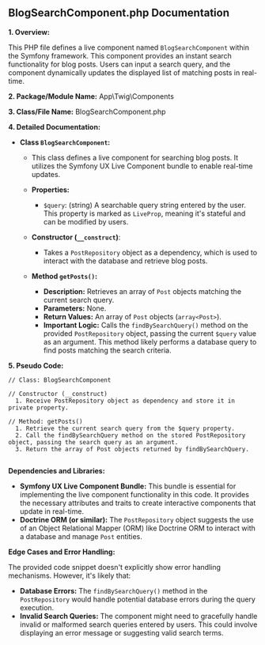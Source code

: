 ## BlogSearchComponent.php Documentation

**1. Overview:**

This PHP file defines a live component named `BlogSearchComponent` within the Symfony framework. This component provides an instant search functionality for blog posts. Users can input a search query, and the component dynamically updates the displayed list of matching posts in real-time.

**2. Package/Module Name:** App\Twig\Components

**3. Class/File Name:** BlogSearchComponent.php

**4. Detailed Documentation:**

* **Class `BlogSearchComponent`:**
    *  This class defines a live component for searching blog posts. It utilizes the Symfony UX Live Component bundle to enable real-time updates. 

    * **Properties:**
        * `$query`: (string) A searchable query string entered by the user. This property is marked as `LiveProp`, meaning it's stateful and can be modified by users.

    * **Constructor (`__construct`)**:
        *  Takes a `PostRepository` object as a dependency, which is used to interact with the database and retrieve blog posts.

    * **Method `getPosts()`:**
        *  **Description:** Retrieves an array of `Post` objects matching the current search query.
        *  **Parameters:** None.
        *  **Return Values:** An array of `Post` objects (`array<Post>`).
        *  **Important Logic:** Calls the `findBySearchQuery()` method on the provided `PostRepository` object, passing the current `$query` value as an argument. This method likely performs a database query to find posts matching the search criteria.

**5. Pseudo Code:**


```
// Class: BlogSearchComponent

// Constructor (__construct)
  1. Receive PostRepository object as dependency and store it in private property.

// Method: getPosts()
  1. Retrieve the current search query from the $query property.
  2. Call the findBySearchQuery method on the stored PostRepository object, passing the search query as an argument.
  3. Return the array of Post objects returned by findBySearchQuery. 


```



**Dependencies and Libraries:**

* **Symfony UX Live Component Bundle:** This bundle is essential for implementing the live component functionality in this code. It provides the necessary attributes and traits to create interactive components that update in real-time.
* **Doctrine ORM (or similar):** The `PostRepository` object suggests the use of an Object Relational Mapper (ORM) like Doctrine ORM to interact with a database and manage `Post` entities.

**Edge Cases and Error Handling:**

The provided code snippet doesn't explicitly show error handling mechanisms. However, it's likely that:

* **Database Errors:** The `findBySearchQuery()` method in the `PostRepository` would handle potential database errors during the query execution.
* **Invalid Search Queries:**  The component might need to gracefully handle invalid or malformed search queries entered by users. This could involve displaying an error message or suggesting valid search terms.



